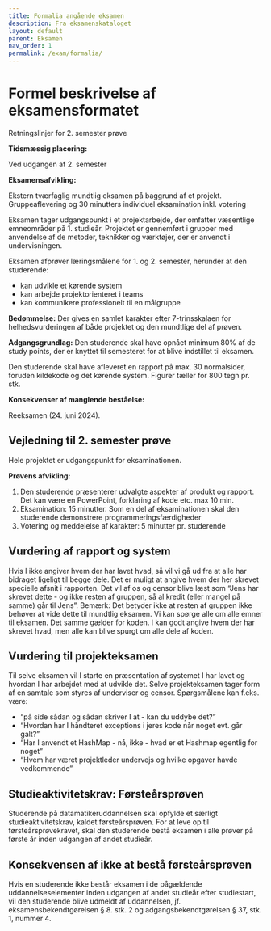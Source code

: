 ```yaml
---
title: Formalia angående eksamen
description: Fra eksamenskataloget
layout: default
parent: Eksamen
nav_order: 1
permalink: /exam/formalia/
---
```


# Formel beskrivelse af eksamensformatet

Retningslinjer for 2. semester prøve

**Tidsmæssig placering:**

Ved udgangen af 2. semester

**Eksamensafvikling:**

Ekstern tværfaglig mundtlig eksamen på baggrund af et projekt. Gruppeaflevering og 30 minutters individuel eksamination inkl. votering

Eksamen tager udgangspunkt i et projektarbejde, der omfatter væsentlige emneområder på 1. studieår. Projektet er gennemført i grupper med anvendelse af de metoder, teknikker og værktøjer, der er anvendt i undervisningen.

Eksamen afprøver læringsmålene for 1. og 2. semester, herunder at den studerende:

- kan udvikle et kørende system
- kan arbejde projektorienteret i teams
- kan kommunikere professionelt til en målgruppe

**Bedømmelse:**
Der gives en samlet karakter efter 7-trinsskalaen for helhedsvurderingen af både projektet og den mundtlige del af prøven.

**Adgangsgrundlag:**
Den studerende skal have opnået minimum 80% af de study points, der er knyttet til semesteret for at blive indstillet til eksamen.

Den studerende skal have afleveret en rapport på max. 30 normalsider, foruden kildekode og det kørende system. Figurer tæller for 800 tegn pr. stk.

**Konsekvenser af manglende beståelse:**

Reeksamen (24. juni 2024).

## Vejledning til 2. semester prøve

Hele projektet er udgangspunkt for eksaminationen.

**Prøvens afvikling:**

1. Den studerende præsenterer udvalgte aspekter af produkt og rapport. Det kan være en PowerPoint, forklaring af kode etc. max 10 min.
2. Eksamination: 15 minutter. Som en del af eksaminationen skal den studerende demonstrere programmeringsfærdigheder
3. Votering og meddelelse af karakter: 5 minutter pr. studerende

## Vurdering af rapport og system

Hvis I ikke angiver hvem der har lavet hvad, så vil vi gå ud fra at alle har bidraget ligeligt til begge dele. Det er muligt at angive hvem der her skrevet specielle afsnit i rapporten. Det vil af os og censor blive læst som “Jens har skrevet dette - og ikke resten af gruppen, så al kredit (eller mangel på samme) går til Jens”. Bemærk: Det betyder ikke at resten af gruppen ikke behøver at vide dette til mundtlig eksamen. Vi kan spørge alle om alle emner til eksamen. Det samme gælder for koden. I kan godt angive hvem der har skrevet hvad, men alle kan blive spurgt om alle dele af koden.

## Vurdering til projekteksamen

Til selve eksamen vil I starte en præsentation af systemet I har lavet og hvordan I har arbejdet med at udvikle det. Selve projekteksamen tager form af en samtale som styres af underviser og censor. Spørgsmålene kan f.eks. være:

- “på side sådan og sådan skriver I at - kan du uddybe det?”
- “Hvordan har I håndteret exceptions i jeres kode når noget evt. går galt?”
- “Har I anvendt et HashMap - nå, ikke - hvad er et Hashmap egentlig for noget”
- “Hvem har været projektleder undervejs og hvilke opgaver havde vedkommende”

## Studieaktivitetskrav: Førsteårsprøven

Studerende på datamatikeruddannelsen skal opfylde et særligt studieaktivitetskrav, kaldet førsteårsprøven. For at leve op til førsteårsprøvekravet, skal den studerende bestå eksamen i alle prøver på første år inden udgangen af andet studieår.

## Konsekvensen af ikke at bestå førsteårsprøven

Hvis en studerende ikke består eksamen i de pågældende uddannelseselementer inden udgangen af andet studieår efter studiestart, vil den studerende blive udmeldt af uddannelsen, jf. eksamensbekendtgørelsen § 8. stk. 2 og adgangsbekendtgørelsen § 37, stk. 1, nummer 4.

